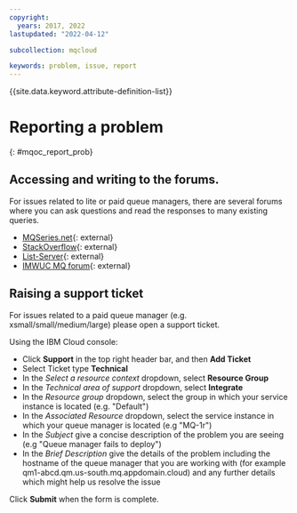 ```yaml
---
copyright:
  years: 2017, 2022
lastupdated: "2022-04-12"

subcollection: mqcloud

keywords: problem, issue, report
---
```


{{site.data.keyword.attribute-definition-list}}

# Reporting a problem
{: #mqoc_report_prob}

## Accessing and writing to the forums.

For issues related to lite or paid queue managers, there are several forums where you
can ask questions and read the responses to many existing queries.

* [MQSeries.net](http://www.mqseries.net/phpBB2/index.php){: external}
* [StackOverflow](https://stackoverflow.com/questions/tagged/ibm-mq){: external}
* [List-Server](https://listserv.meduniwien.ac.at/archives/mqser-l.html){: external}
* [IMWUC MQ forum](https://community.ibm.com/community/user/imwuc/communities/community-home/digestviewer?communitykey=183ec850-4947-49c8-9a2e-8e7c7fc46c64&tab=digestviewer){: external}

## Raising a support ticket

For issues related to a paid queue manager (e.g. xsmall/small/medium/large) please open a support ticket.

Using the IBM Cloud console:

* Click **Support** in the top right header bar, and then **Add Ticket**
* Select Ticket type **Technical**
* In the *Select a resource context* dropdown, select **Resource Group**
* In the *Technical area of support* dropdown, select **Integrate**
* In the *Resource group* dropdown, select the group in which your service instance is located (e.g. "Default")
* In the *Associated Resource* dropdown, select the service instance in which your queue manager is located (e.g "MQ-1r")
* In the *Subject* give a concise description of the problem you are seeing (e.g "Queue manager fails to deploy")
* In the *Brief Description* give the details of the problem including the hostname of the queue manager that you are working with (for example qm1-abcd.qm.us-south.mq.appdomain.cloud) and any further details which might help us resolve the issue

Click **Submit** when the form is complete.
